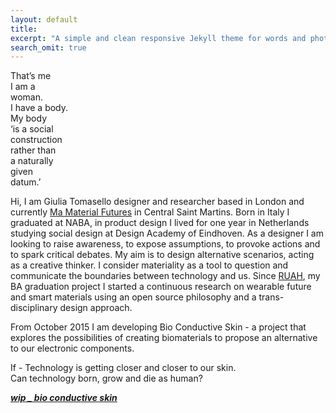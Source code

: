 ```yaml
---
layout: default
title: 
excerpt: "A simple and clean responsive Jekyll theme for words and photos."
search_omit: true
---
```

That’s me  
I am a  
woman.  
I have a body.  
My body  
‘is a social  
construction  
rather than  
a naturally  
given  
datum.’  

Hi, I am Giulia Tomasello designer and researcher based in London 
and currently [Ma Material Futures](http://www.materialfutures.com/) in Central Saint Martins.
Born in Italy I graduated at NABA, in product design
I lived for one year in Netherlands 
studying social design at Design Academy of Eindhoven.
As a designer I am looking to raise awareness, to expose assumptions, 
to provoke actions and to spark critical debates. 
My aim is to design alternative scenarios, acting as a creative thinker. 
I consider materiality as a tool to question and communicate the boundaries 
between technology and us. 
Since [RUAH](http://blog.arduino.cc/2013/04/27/an-interactive-corset-teaching-you-how-to-breath/), my BA graduation project I started a continuous research on wearable future and smart materials using an open source philosophy and a trans-disciplinary design approach.

From October 2015 I am developing Bio Conductive Skin - a project that explores
the possibilities of creating biomaterials to propose an alternative to our electronic components.  

If - Technology is getting closer and closer to our skin.  
Can technology born, grow and die as human?  

<a href="http://cargocollective.com/gi" target="_blank">**_wip _ bio conductive skin_**</a>
